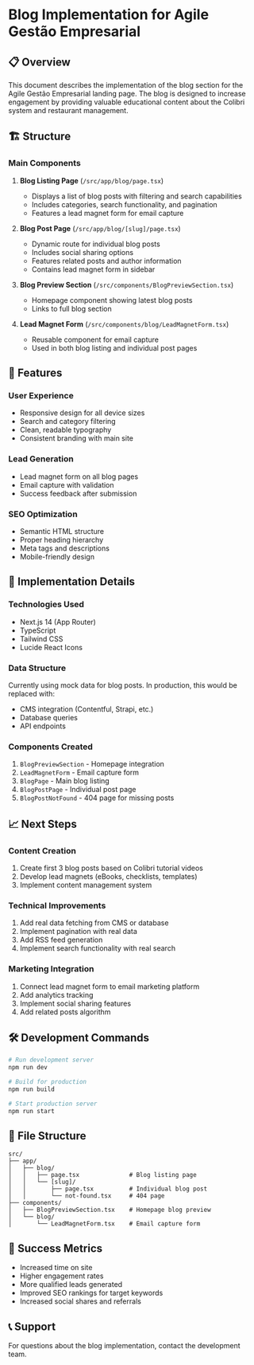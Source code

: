 # Blog Implementation for Agile Gestão Empresarial

## 📋 Overview
This document describes the implementation of the blog section for the Agile Gestão Empresarial landing page. The blog is designed to increase engagement by providing valuable educational content about the Colibri system and restaurant management.

## 🏗️ Structure

### Main Components
1. **Blog Listing Page** (`/src/app/blog/page.tsx`)
   - Displays a list of blog posts with filtering and search capabilities
   - Includes categories, search functionality, and pagination
   - Features a lead magnet form for email capture

2. **Blog Post Page** (`/src/app/blog/[slug]/page.tsx`)
   - Dynamic route for individual blog posts
   - Includes social sharing options
   - Features related posts and author information
   - Contains lead magnet form in sidebar

3. **Blog Preview Section** (`/src/components/BlogPreviewSection.tsx`)
   - Homepage component showing latest blog posts
   - Links to full blog section

4. **Lead Magnet Form** (`/src/components/blog/LeadMagnetForm.tsx`)
   - Reusable component for email capture
   - Used in both blog listing and individual post pages

## 🎨 Features

### User Experience
- Responsive design for all device sizes
- Search and category filtering
- Clean, readable typography
- Consistent branding with main site

### Lead Generation
- Lead magnet form on all blog pages
- Email capture with validation
- Success feedback after submission

### SEO Optimization
- Semantic HTML structure
- Proper heading hierarchy
- Meta tags and descriptions
- Mobile-friendly design

## 🚀 Implementation Details

### Technologies Used
- Next.js 14 (App Router)
- TypeScript
- Tailwind CSS
- Lucide React Icons

### Data Structure
Currently using mock data for blog posts. In production, this would be replaced with:
- CMS integration (Contentful, Strapi, etc.)
- Database queries
- API endpoints

### Components Created
1. `BlogPreviewSection` - Homepage integration
2. `LeadMagnetForm` - Email capture form
3. `BlogPage` - Main blog listing
4. `BlogPostPage` - Individual post page
5. `BlogPostNotFound` - 404 page for missing posts

## 📈 Next Steps

### Content Creation
1. Create first 3 blog posts based on Colibri tutorial videos
2. Develop lead magnets (eBooks, checklists, templates)
3. Implement content management system

### Technical Improvements
1. Add real data fetching from CMS or database
2. Implement pagination with real data
3. Add RSS feed generation
4. Implement search functionality with real search

### Marketing Integration
1. Connect lead magnet form to email marketing platform
2. Add analytics tracking
3. Implement social sharing features
4. Add related posts algorithm

## 🛠️ Development Commands

```bash
# Run development server
npm run dev

# Build for production
npm run build

# Start production server
npm run start
```

## 📁 File Structure

```
src/
├── app/
│   ├── blog/
│   │   ├── page.tsx              # Blog listing page
│   │   └── [slug]/
│   │       ├── page.tsx          # Individual blog post
│   │       └── not-found.tsx     # 404 page
├── components/
│   ├── BlogPreviewSection.tsx    # Homepage blog preview
│   └── blog/
│       └── LeadMagnetForm.tsx    # Email capture form
```

## 🎯 Success Metrics

- Increased time on site
- Higher engagement rates
- More qualified leads generated
- Improved SEO rankings for target keywords
- Increased social shares and referrals

## 📞 Support
For questions about the blog implementation, contact the development team.